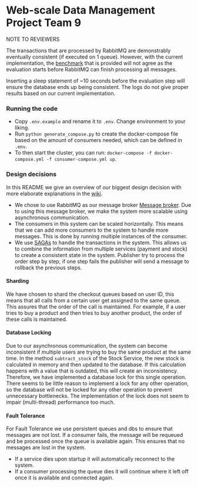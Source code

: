 # Web-scale Data Management Project Team 9


NOTE TO REVIEWERS


The transactions that are processed by RabbitMQ are demonstrably eventually consistent (if executed on 1 queue). However, with the current implementation, the [benchmark](https://github.com/delftdata/wdm-project-benchmark) that is provided will not agree as the evaluation starts before RabbitMQ can finish processing all messages.


Inserting a sleep statement of ~10 seconds before the evaluation step will ensure the database ends up being consistent. The logs do not give proper results based on our current implementation.


### Running the code
- Copy `.env.example` and rename it to `.env`. Change environment to your liking.
- Run ```python generate_compose.py``` to create the docker-compose file based on the amount of consumers needed, which can be defined in ```.env```.
- To then start the cluster, you can run: ```docker-compose -f docker-compose.yml -f consumer-compose.yml up```.


### Design decisions
In this README we give an overview of our biggest design decision with more elaborate explanations in the [wiki](https://github.com/mennohie/wdm24-team9/wiki).
- We chose to use RabbitMQ as our message broker [Message broker](https://github.com/mennohie/wdm24-team9/wiki/Concept-Message-Broker). Due to using this message broker, we make the system more scalable using asynchronous communication.
- The consumers in this system can be scaled horizontally. This means that we can add more consumers to the system to handle more messages. This is done by running multiple instances of the consumer.
- We use [SAGAs](https://github.com/mennohie/wdm24-team9/wiki/Concept-SAGAS) to handle the transactions in the system. This allows us to combine the information from multiple services (payment and stock) to create a consistent state in the system. Publisher try to process the order step by step, if one step fails the publisher will send a message to rollback the previous steps.
#### Sharding
We have chosen to shard the checkout queues based on user ID, this means that all calls from a certain user get assigned to the same queue. This assures that the order of the call is maintained. For example, if a user tries to buy a product and then tries to buy another product, the order of these calls is maintained.
#### Database Locking
Due to our asynchronous communication, the system can become inconsistent if multiple users are trying to buy the same product at the same time. In the method `subtract_stock` of the Stock Service, the new stock is calculated in memory and then updated to the database. If this calculation happens with a value that is outdated, this will create an inconsistency. Therefore, we have implemented a database lock for this single operation. There seems to be little reason to implement a lock for any other operation, so the database will not be locked for any other operation to prevent unnecessary bottlenecks. The implementation of the lock does not seem to impair (multi-thread) performance too much.
#### Fault Tolerance
For Fault Tolerance we use persistent queues and dbs to ensure that messages are not lost. If a consumer fails, the message will be requeued and be processed once the queue is available again. This ensures that no messages are lost in the system.
- If a service dies upon startup it will automatically reconnect to the system.
- If a consumer processing the queue dies it will continue where it left off once it is available and connected again.
